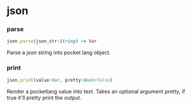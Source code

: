 # json

### parse

```ruby
json.parse(json_str:String) -> Var
```

Parse a json string into pocket lang object.

### print

```ruby
json.print(value:Var, pretty:Bool=false)
```

Render a pocketlang value into text. Takes an optional argument pretty, if true it'll pretty print the output.
